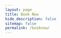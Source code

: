 ```yaml
---
layout: page
title: Book Now
hide_description: false
sitemap: false
permalink: /booknow/
---
```


<!-- Start Square Appointments Embed Code --><script src='https://squareup.com/appointments/buyer/widget/jdyinmid6l9s5s/LRDM3EMP28ZVE.js'></script><!-- End Square Appointments Embed Code -->


<!-- Welcome! I am excited to work with you. Please [click here](https://squareup.com/appointments/buyer/widget/jdyinmid6l9s5s/LRDM3EMP28ZVE.js) to schedule a session with me. -->

<!-- Upon completion of the form, you will receive an email and text notifying you of your appointment. Once the appointment is accepted, you will receive a follow up email requesting that you fill out a liability form. -->
